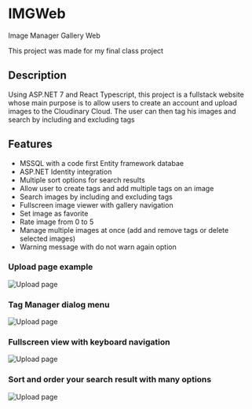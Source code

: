 # IMGWeb
Image Manager Gallery Web

This project was made for my final class project

## Description
Using ASP.NET 7 and React Typescript, this project is a fullstack website whose main purpose is to allow users to create an account and 
upload images to the Cloudinary Cloud. The user can then tag his images and search by including and excluding tags

## Features
- MSSQL with a code first Entity framework databae
- ASP.NET Identity integration
- Multiple sort options for search results
- Allow user to create tags and add multiple tags on an image
- Search images by including and excluding tags
- Fullscreen image viewer with gallery navigation
- Set image as favorite
- Rate image from 0 to 5
- Manage multiple images at once (add and remove tags or delete selected images)
- Warning message with do not warn again option

### Upload page example

![Upload page](/IMGWeb/client-app/assets/presentation/upload.png)

### Tag Manager dialog menu

![Upload page](/IMG/Assets/GitReadme/tagManager.png)

### Fullscreen view with keyboard navigation

![Upload page](/IMG/Assets/GitReadme/Fullscreen.png)

### Sort and order your search result with many options

![Upload page](/IMG/Assets/GitReadme/sort.png)
